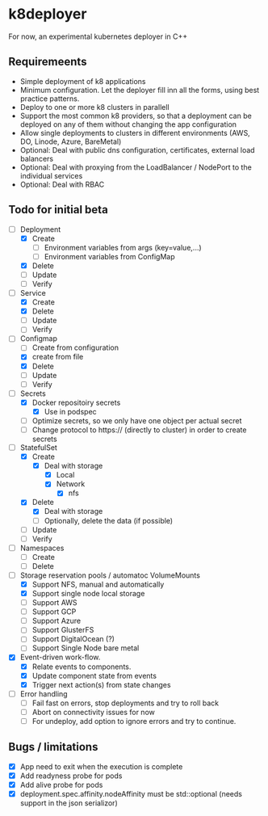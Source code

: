 # k8deployer
For now, an experimental kubernetes deployer in C++

## Requiremeents
- Simple deployment of k8 applications
- Minimum configuration. Let the deployer fill inn all the forms, using best practice patterns.
- Deploy to one or more k8 clusters in parallell
- Support the most common k8 providers, so that a deployment can be deployed on any of them without changing the app configuration
- Allow single deployments to clusters in different environments (AWS, DO, Linode, Azure, BareMetal)
- Optional: Deal with public dns configuration, certificates, external load balancers
- Optional: Deal with proxying from the LoadBalancer / NodePort to the individual services
- Optional: Deal with RBAC

## Todo for initial beta

- [ ] Deployment
    - [x] Create
        - [ ] Environment variables from args (key=value,...)
        - [ ] Environment variables from ConfigMap
    - [x] Delete
    - [ ] Update
    - [ ] Verify

- [ ] Service
    - [x] Create
    - [x] Delete
    - [ ] Update
    - [ ] Verify

- [ ] Configmap
    - [ ] Create from configuration
    - [x] create from file
    - [x] Delete
    - [ ] Update
    - [ ] Verify

- [ ] Secrets
    - [x] Docker repositoiry secrets
        - [x] Use in podspec
    - [ ] Optimize secrets, so we only have one object per actual secret
    - [ ] Change protocol to https:// (directly to cluster) in order to create secrets

- [ ] StatefulSet
    - [x] Create
        - [x] Deal with storage
            - [x] Local
            - [x] Network
                - [x] nfs
    - [x] Delete
        - [x] Deal with storage
        - [ ] Optionally, delete the data (if possible)
    - [ ] Update
    - [ ] Verify

- [ ] Namespaces
    - [ ] Create
    - [ ] Delete

- [ ] Storage reservation pools / automatoc VolumeMounts
    - [x] Support NFS, manual and automatically
    - [x] Support single node local storage
    - [ ] Support AWS
    - [ ] Support GCP
    - [ ] Support Azure
    - [ ] Support GlusterFS
    - [ ] Support DigitalOcean (?)
    - [ ] Support Single Node bare metal

- [x] Event-driven work-flow.
    - [x] Relate events to components.
    - [x] Update component state from events
    - [x] Trigger next action(s) from state changes

- [ ] Error handling
    - [ ] Fail fast on errors, stop deployments and try to roll back
    - [ ] Abort on connectivity issues for now
    - [ ] For undeploy, add option to ignore errors and try to continue.

## Bugs / limitations
- [x] App need to exit when the execution is complete
- [x] Add readyness probe for pods
- [x] Add alive probe for pods
- [x] deployment.spec.affinity.nodeAffinity must be std::optional (needs support in the json serializor)
